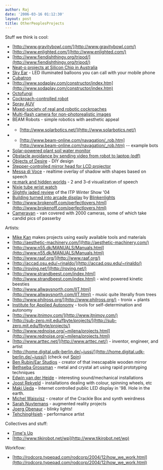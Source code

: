 ```yaml
---
author: Raj
date: '2006-03-16 01:12:30'
layout: post
title: OtherPeoplesProjects
---
```


Stuff we think is cool:

* [http://www.gravitybowl.com/](http://www.gravitybowl.com/)
* [http://www.enlighted.com/](http://www.enlighted.com/)
* [http://www.fiendishthingy.org/tripod/](http://www.fiendishthingy.org/tripod/)
* [Neat-o projects at Silicon Chip in Australia](http://www.siliconchip.com.au/menu_1329/section_articles/cms/section.html)
* [Sky Ear](http://haque.co.uk/skyear/information.html) - LED illuminated balloons you can call with your mobile phone
* [Cubatron](http://nw.com/nw/projects/cubatron/)
* [http://www.sodaplay.com/constructor/index.htm](http://www.sodaplay.com/constructor/index.htm)
* [Octofungi](http://www.livingsculpture.com/LivingSculptureSite/Sculptures/Octofungi/octofungi.htm)
* [Cockroach-controlled robot](http://www.conceptlab.com/control/)
* [Spray AUV](http://www.whoi.edu/instruments/viewInstrument.do?id=1498)
* [Mixed-society of real and robotic cockroaches](http://leurre.ulb.ac.be/Descript.html)
* [Multi-flash camera for non-photorealistic images](http://www.photo.net/learn/technology/mflash/merl-non-photo.html)
* BEAM Robots - simple robotics with aesthetic appeal
* * [http://www.solarbotics.net/](http://www.solarbotics.net/)
* * [http://www.beam-online.com/navagation/_rob.htm](http://www.beam-online.com/navagation/_rob.htm) -- example bots
* [Solar-powered plant soil water monitor](http://www.xs4all.nl/~sbolt/e-groeneVinger.html)
* [Obstacle avoidance by sending video from robot to laptop (pdf)](http://www.mil.ufl.edu/imdl/papers/IMDL_Report_Spring_04/harmeson_anne/cyclops-ss.pdf)
* [Objects of Desire](http://www.objectsofdesire.de/objects_e.html) - DIY design
* [Stepper-controlled mirror head for LCD projector](http://www.leper.org/level6/video/TheFly/)
* [Messa di Voce](http://www.tmema.org/messa/installation.html) - realtime overlay of shadow with shapes based on speech
* [re:mark and hidden worlds](http://www.flong.com/remark/) - 2 and 3-d visualization of speech
* [Nixie tube wrist watch](http://www.amug.org/~jthomas/watch.html)
* [Slightly jaded review](http://www.core77.com/reactor/01.05_itp.asp) of the ITP Winter Show '04
* [Building turned into arcade display](http://www.blinkenlights.de/arcade/index.en.html) by [Blinkenlights](http://www.blinkenlights.de/)
* [http://www.brokenoff.com/perfectlovers.html](http://www.brokenoff.com/perfectlovers.html)
* [Cameravan](http://www.cameravan.com/index2.html) - van covered with 2000 cameras, some of which take candid pics of passerby

Artists:

* [Mike Kan](http://www.tinkerhack.com/) makes projects using easily available tools and materials
* [http://aesthetic-machinery.com/](http://aesthetic-machinery.com/)
* [http://www.n55.dk/MANUALS/Manuals.html](http://www.n55.dk/MANUALS/Manuals.html)
* [http://www.raaf.org/](http://www.raaf.org/)
* [http://accad.osu.edu/~rinaldo/](http://accad.osu.edu/~rinaldo/)
* [http://roving.net/](http://roving.net/)
* [http://www.strandbeest.com/index.html](http://www.strandbeest.com/index.html) - wind powered kinetic beesties
* [http://www.allwaysnorth.com/IIT.html](http://www.allwaysnorth.com/IIT.html) - music quite literally from trees
* [http://www.philross.org/](http://www.philross.org/) - tronix + plants
* [Institute for Applied Autonomy](http://www.appliedautonomy.com) - tools for self-determination and autonomy
* [http://www.jtnimoy.com/](http://www.jtnimoy.com/)
* [http://sub-zero.mit.edu/fbyte/projects/](http://sub-zero.mit.edu/fbyte/projects/)
* [http://www.rednoise.org/~milena/projects.html](http://www.rednoise.org/~milena/projects.html)
* [http://www.arttec.net/](http://www.arttec.net/) - inventor, engineer, and artist
* [http://home.digital.udk-berlin.de/~jussi/](http://home.digital.udk-berlin.de/~jussi/) (check out [Spin](http://home.digital.udk-berlin.de/~jussi/projects/spin/))
* [Ben Rubin/Ear Studios](http://earstudio.com/projects/projects.html) - creator of that inescapable wooden mirror
* [Bethseba Grossman](http://www.bathsheba.com/) - metal and crystal art using rapid prototyping techniques
* [Edwin van der Heide](http://www.evdh.net/index.html) - interesting sound/mechanical installations
* [Joost Rekveld](http://www.lumen.nu/rekveld.html) - installations dealing with colour, spinning wheels, etc
* [Maki Ueda](http://www.ueda.nl/) - Internet controlled public LED display in '98.  Hole in the earth.
* [Michel Waisvisz](http://www.crackle.org/index.php) - creator of the Crackle Box and synth weirdness
* [Sarah Nuytemans](http://www.iua.upf.es/~snuytema/projects/projects.html) - augmented reality projects
* [Joerg Obenaur](http://www.lichtobjekte.org/) - blinky lights!
* [TehchingHsieh](TehchingHsieh.html) - performance artist

Collectives and stuff:

* [Time's Up](http://www.timesup.org/index2.html)
* [http://www.tikirobot.net/wp](http://www.tikirobot.net/wp)

Workflow:

* [http://rodcorp.typepad.com/rodcorp/2004/12/how_we_work.html](http://rodcorp.typepad.com/rodcorp/2004/12/how_we_work.html)
